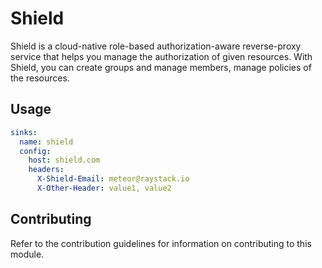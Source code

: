# Shield

Shield is a cloud-native role-based authorization-aware reverse-proxy service that helps you manage the authorization of given resources. With Shield, you can create groups and manage members, manage policies of the resources.

## Usage

```yaml
sinks:
  name: shield
  config:
    host: shield.com
    headers:
      X-Shield-Email: meteor@raystack.io
      X-Other-Header: value1, value2
```

## Contributing

Refer to the contribution guidelines for information on contributing to this module.
